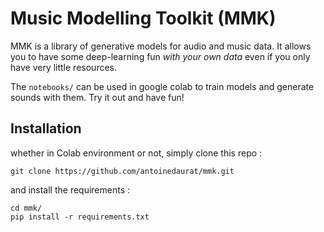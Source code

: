 # Music Modelling Toolkit (MMK)

MMK is a library of generative models for audio and music data. 
It allows you to have some deep-learning fun *with your own data* even if you only have very little resources.

The `notebooks/` can be used in google colab to train models and generate sounds with them. Try it out and have fun!

## Installation

whether in Colab environment or not, simply clone this repo :

```git clone https://github.com/antoinedaurat/mmk.git```

and install the requirements :

```
cd mmk/
pip install -r requirements.txt
```


 
